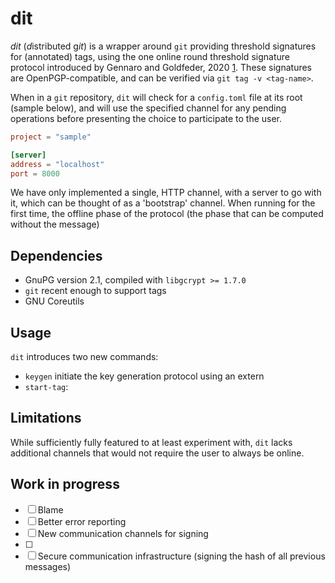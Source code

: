 # dit

*dit* (*d*istributed g*it*) is a wrapper around `git` providing threshold signatures for (annotated) tags, using the one online round threshold signature protocol introduced by Gennaro and Goldfeder, 2020 [1](https://eprint.iacr.org/2020/540). These signatures are OpenPGP-compatible, and can be verified via `git tag -v <tag-name>`.


When in a `git` repository, `dit` will check for a `config.toml` file at its root (sample below), and will use the specified channel for any pending operations before presenting the choice to participate to the user.

```toml
project = "sample"

[server]
address = "localhost"
port = 8000
```

We have only implemented a single, HTTP channel, with a server to go with it, which can be thought of as a 'bootstrap' channel. When running for the first time, the offline phase of the protocol (the phase that can be computed without the message)


## Dependencies
- GnuPG version 2.1, compiled with `libgcrypt >= 1.7.0`
- `git` recent enough to support tags
- GNU Coreutils

## Usage
`dit` introduces two new commands:
 - `keygen` initiate the key generation protocol using an extern
 - `start-tag`: 

## Limitations

While sufficiently fully featured to at least experiment with, `dit` lacks additional channels that would not require the user to always be online.

## Work in progress
- [ ] Blame
- [ ] Better error reporting
- [ ] New communication channels for signing
- [ ] 
- [ ] Secure communication infrastructure (signing the hash of all previous messages)
